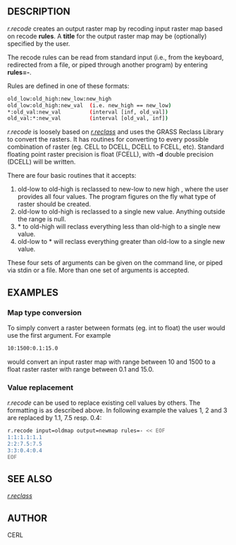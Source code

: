 ## DESCRIPTION

*r.recode* creates an output raster map by recoding input raster map
based on recode **rules**. A **title** for the output raster map may be
(optionally) specified by the user.

The recode rules can be read from standard input (i.e., from the
keyboard, redirected from a file, or piped through another program) by
entering **rules=-**.

Rules are defined in one of these formats:

```sh
old_low:old_high:new_low:new_high
old_low:old_high:new_val  (i.e. new_high == new_low)
*:old_val:new_val         (interval [inf, old_val])
old_val:*:new_val         (interval [old_val, inf])
```

*r.recode* is loosely based on *[r.reclass](r.reclass.md)* and uses the
GRASS Reclass Library to convert the rasters. It has routines for
converting to every possible combination of raster (eg. CELL to DCELL,
DCELL to FCELL, etc). Standard floating point raster precision is float
(FCELL), with **-d** double precision (DCELL) will be written.

There are four basic routines that it accepts:

1.  old-low to old-high is reclassed to new-low to new high , where the
    user provides all four values. The program figures on the fly what
    type of raster should be created.
2.  old-low to old-high is reclassed to a single new value. Anything
    outside the range is null.
3.  \* to old-high will reclass everything less than old-high to a
    single new value.
4.  old-low to \* will reclass everything greater than old-low to a
    single new value.

These four sets of arguments can be given on the command line, or piped
via stdin or a file. More than one set of arguments is accepted.

## EXAMPLES

### Map type conversion

To simply convert a raster between formats (eg. int to float) the user
would use the first argument. For example

```sh
10:1500:0.1:15.0
```

would convert an input raster map with range between 10 and 1500 to a
float raster raster with range between 0.1 and 15.0.

### Value replacement

*r.recode* can be used to replace existing cell values by others. The
formatting is as described above. In following example the values 1, 2
and 3 are replaced by 1.1, 7.5 resp. 0.4:

```sh
r.recode input=oldmap output=newmap rules=- << EOF
1:1:1.1:1.1
2:2:7.5:7.5
3:3:0.4:0.4
EOF
```

## SEE ALSO

*[r.reclass](r.reclass.md)*

## AUTHOR

CERL
